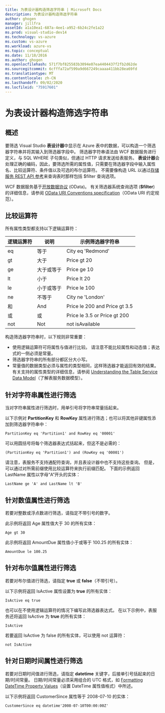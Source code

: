 ```yaml
---
title: 为表设计器构造筛选字符串 | Microsoft Docs
description: 为表设计器构造筛选字符串
author: ghogen
manager: jillfra
assetId: a1a10ea1-687a-4ee1-a952-6b24c2fe1a22
ms.prod: visual-studio-dev14
ms.technology: vs-azure
ms.custom: vs-azure
ms.workload: azure-vs
ms.topic: conceptual
ms.date: 11/18/2016
ms.author: ghogen
ms.openlocfilehash: 571f7bf825583b3094e07ea4404437f2fb2d62de
ms.sourcegitcommit: 6cfffa72af599a9d667249caaaa411bb28ea69fd
ms.translationtype: MT
ms.contentlocale: zh-CN
ms.lasthandoff: 09/02/2020
ms.locfileid: "75917601"
---
```

# <a name="constructing-filter-strings-for-the-table-designer"></a>为表设计器构造筛选字符串
## <a name="overview"></a>概述
要筛选 Visual Studio **表设计器**中显示在 Azure 表中的数据，可以构造一个筛选器字符串并将其输入到筛选器字段中。 筛选器字符串语法由 WCF 数据服务进行定义，与 SQL WHERE 子句类似，但通过 HTTP 请求发送给表服务。 **表设计器**会处理正确的编码，因此，要筛选所需的属性值，只需要在筛选器字段中输入属性名、比较运算符、条件值以及可选的布尔运算符。 不需要像构造 URL 以通过[存储服务 REST API 参考](/rest/api/storageservices)来查询表时那样包括 $filter 查询选项。

WCF 数据服务基于[开放数据协议](https://www.odata.org/) (OData)。 有关筛选器系统查询选项 (**$filter**) 的详细信息，请参阅 [OData URI Conventions specification](https://www.odata.org/documentation/odata-version-2-0/uri-conventions/)（OData URI 约定规范）。

## <a name="comparison-operators"></a>比较运算符
所有属性类型都支持以下逻辑运算符：

| 逻辑运算符 | 说明 | 示例筛选器字符串 |
| --- | --- | --- |
| eq |等于 |City eq 'Redmond' |
| gt |大于 |Price gt 20 |
| ge |大于或等于 |Price ge 10 |
| lt |小于 |Price lt 20 |
| le |小于或等于 |Price le 100 |
| ne |不等于 |City ne 'London' |
| 和 |And |Price le 200 and Price gt 3.5 |
| 或 |或 |Price le 3.5 or Price gt 200 |
| not |Not |not isAvailable |

构造筛选器字符串时，以下规则非常重要：

* 使用逻辑运算符可将属性与值进行比较。 请注意不能比较属性和动态值；表达式的一侧必须是常量。
* 筛选器字符串的所有部分都区分大小写。
* 常量值的数据类型必须与属性的类型相同，这样筛选器才能返回有效的结果。 有关支持的属性类型的详细信息，请参阅 [Understanding the Table Service Data Model](/rest/api/storageservices/Understanding-the-Table-Service-Data-Model)（了解表服务数据模型）。

## <a name="filtering-on-string-properties"></a>针对字符串属性进行筛选
当对字符串属性进行筛选时，用单引号将字符串常量括起来。

以下示例对 **PartitionKey** 和 **RowKey** 属性进行筛选；也可以将其他非键属性添加到筛选器字符串中：

```
PartitionKey eq 'Partition1' and RowKey eq '00001'
```

可以用圆括号将每个筛选器表达式括起来，但这不是必需的：

```
(PartitionKey eq 'Partition1') and (RowKey eq '00001')
```

请注意，表服务不支持通配符查询，并且表设计器中也不支持这些查询。 但是，可以通过对所需前缀使用比较运算符来执行前缀匹配。 下面的示例返回 LastName 属性以字母“A”开头的实体：

```
LastName ge 'A' and LastName lt 'B'
```

## <a name="filtering-on-numeric-properties"></a>针对数值属性进行筛选
若要对整数或浮点数进行筛选，请指定不带引号的数字。

此示例将返回 Age 属性值大于 30 的所有实体：

```
Age gt 30
```

此示例将返回 AmountDue 属性值小于或等于 100.25 的所有实体：

```
AmountDue le 100.25
```

## <a name="filtering-on-boolean-properties"></a>针对布尔值属性进行筛选
若要对布尔值进行筛选，请指定 **true** 或 **false**（不带引号）。

以下示例将返回 IsActive 属性设置为 **true** 的所有实体：

```
IsActive eq true
```

也可以在不使用逻辑运算符的情况下编写此筛选器表达式。 在以下示例中，表服务还将返回 IsActive 为 **true** 的所有实体：

```
IsActive
```

若要返回 IsActive 为 false 的所有实体，可以使用 not 运算符：

```
not IsActive
```

## <a name="filtering-on-datetime-properties"></a>针对日期时间属性进行筛选
若要对日期时间值进行筛选，请指定 **datetime** 关键字，后接单引号括起来的日期/时间常量。 日期/时间常量必须采用组合的 UTC 格式，如 [Formatting DateTime Property Values](/rest/api/storageservices/Formatting-DateTime-Property-Values)（设置 DateTime 属性值格式）中所述。

以下示例将返回 CustomerSince 属性等于 2008-07-10 的实体：

```
CustomerSince eq datetime'2008-07-10T00:00:00Z'
```
